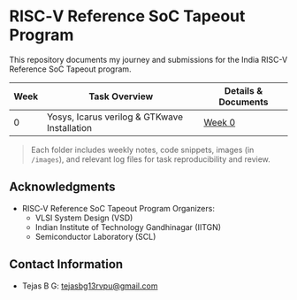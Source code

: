 # RISC‑V Reference SoC Tapeout Program

This repository documents my journey and submissions for the India RISC-V Reference SoC Tapeout program. <!-- Each week, I tackle hands-on tasks and learn essential skills in end-to-end SoC design. -->

| Week | Task Overview                    | Details & Documents                |
|------|----------------------------------|------------------------------------|
| 0    | Yosys, Icarus verilog & GTKwave Installation | [Week 0](./Week0/Week0.md)         |



> Each folder includes weekly notes, code snippets, images (in `/images`), and relevant log files for task reproducibility and review.


<!-- ## Contributors
- Tejas B G (Undergraduate Student, ECE, DSATM, Bengaluru) -->

## Acknowledgments
- RISC‑V Reference SoC Tapeout Program Organizers:
    - VLSI System Design (VSD)
    - Indian Institute of Technology Gandhinagar (IITGN)
    - Semiconductor Laboratory (SCL)
  <!--     - Synopsys Inc. -->


## Contact Information
- Tejas B G: [tejasbg13rvpu@gmail.com](mailto:tejasbg13rvpu@gmail.com)
